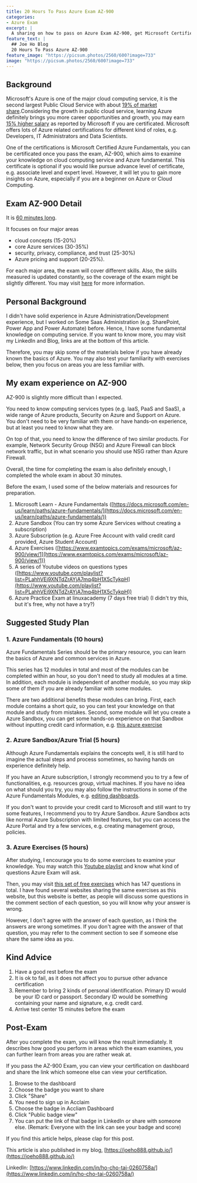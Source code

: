 ```yaml
---
title: 20 Hours To Pass Azure Exam AZ-900
categories:
- Azure Exam
excerpt: |
  A sharing on how to pass on Azure Exam AZ-900, get Microsoft Certified Azure Fundamentals certification and advance your career on Azure and cloud computing.
feature_text: |
  ## Joe Ho Blog
  20 Hours To Pass Azure AZ-900
feature_image: "https://picsum.photos/2560/600?image=733"
image: "https://picsum.photos/2560/600?image=733"
---
```


## Background
Microsoft's Azure is one of the major cloud computing service, it is the second largest Public Cloud Service with about [19% of market share](https://www.statista.com/chart/18819/worldwide-market-share-of-leading-cloud-infrastructure-service-providers/ "Market Share").Considering the growth in public cloud service, learning Azure definitely brings you more career opportunities and growth, you may earn [15% higher salary](https://www.microsoft.com/en-us/learning/certification-benefits.aspx "Salary") as reported by Microsoft if you are certificated. Microsoft offers lots of Azure related certifications for different kind of roles, e.g. Developers, IT Administrators and Data Scientists. 

One of the certifications is Microsoft Certified Azure Fundamentals, you can be certificated once you pass the exam, AZ-900, which aims to examine your knowledge on cloud computing service and Azure fundamental. This certificate is optional if you would like pursue advance level of certificate, e.g. associate level and expert level. However, it will let you to gain more insights on Azure, especially if you are a beginner on Azure or Cloud Computing.

## Exam AZ-900 Detail
It is [60 minutes long](https://techcommunity.microsoft.com/t5/ITOps-Talk-Blog/Exam-review-AZ-900-Microsoft-Azure-Fundamentals/ba-p/565041 "Detail"). 

It focuses on four major areas
* cloud concepts (15-20%)
* core Azure services (30-35%)
* security, privacy, compliance, and trust (25-30%)
* Azure pricing and support (20-25%).

For each major area, the exam will cover different skills. Also, the skills measured is updated constantly, so the coverage of the exam might be slightly different. You may visit [here](https://docs.microsoft.com/en-us/learn/certifications/exams/az-900#certification-exams "AZ-900 Detail") for more information.


## Personal Background
I didn't have solid experience in Azure Administration/Development experience, but I worked on Some Saas Administration (e.g. SharePoint, Power App and Power Automate) before. Hence, I have some fundamental knowledge on computing service. If you want to know more, you may visit my LinkedIn and Blog, links are at the bottom of this article.

Therefore, you may skip some of the materials below if you have already known the basics of Azure. You may also test your familiarity with exercises below, then you focus on areas you are less familiar with.

## My exam experience on AZ-900
AZ-900 is slightly more difficult than I expected. 

You need to know computing services types (e.g. IaaS, PaaS and SaaS), a wide range of Azure products, Security on Azure and Support on Azure. You don't need to be very familiar with them or have hands-on experience, but at least you need to know what they are. 

On top of that, you need to know the difference of two similar products. For example, Network Security Group (NSG) and Azure Firewall can block network traffic, but in what scenario you should use NSG rather than Azure Firewall.

Overall, the time for completing the exam is also definitely enough, I completed the whole exam in about 30 minutes. 

Before the exam, I used some of the below materials and resources for preparation.
1. Microsoft Learn - Azure Fundamentals ([https://docs.microsoft.com/en-us/learn/paths/azure-fundamentals/](https://docs.microsoft.com/en-us/learn/paths/azure-fundamentals/))
2. Azure Sandbox (You can try some Azure Services without creating a subscription)
3. Azure Subscription (e.g. Azure Free Account with valid credit card provided, Azure Student Account)
4. Azure Exercises ([https://www.examtopics.com/exams/microsoft/az-900/view/1](https://www.examtopics.com/exams/microsoft/az-900/view/1))
5. A series of Youtube videos on questions types ([https://www.youtube.com/playlist?list=PLahhVEj9XNTdZrAYjA7mq4bH1X5cTykpH](https://www.youtube.com/playlist?list=PLahhVEj9XNTdZrAYjA7mq4bH1X5cTykpH))
6. Azure Practice Exam at linuxacademy (7 days free trial) (I didn't try this, but it's free, why not have a try?)

## Suggested Study Plan

### 1. Azure Fundamentals (10 hours)
Azure Fundamentals Series should be the primary resource, you can learn the basics of Azure and common services in Azure. 

This series has 12 modules in total and most of the modules can be completed within an hour, so you don't need to study all modules at a time. In addition, each module is independent of another module, so you may skip some of them if you are already familiar with some modules.

There are two additional benefits these modules can bring. First, each module contains a short quiz, so you can test your knowledge on that module and study from mistakes. Second, some module will let you create a Azure Sandbox, you can get some hands-on experience on that Sandbox without inputting credit card information, e.g. [this azure exercise](https://docs.microsoft.com/en-us/learn/modules/welcome-to-azure/4-exercise-create-website)

### 2. Azure Sandbox/Azure Trial (5 hours)
Although Azure Fundamentals explains the concepts well, it is still hard to imagine the actual steps and process sometimes, so having hands on experience definitely help.

If you have an Azure subscription, I strongly recommend you to try a few of functionalities, e.g. resources group, virtual machines. If you have no idea on what should you try, you may also follow the instructions in some of the Azure Fundamentals Modules, e.g. [editing dashboards](https://docs.microsoft.com/en-us/learn/modules/tour-azure-portal/4-exercise-work-with-blades).

If you don't want to provide your credit card to Microsoft and still want to try some features, I recommend you to try Azure Sandbox. Azure Sandbox acts like normal Azure Subscription with limited features, but you can access the Azure Portal and try a few services, e.g. creating management group, policies.

### 3. Azure Exercises (5 hours)
After studying, I encourage you to do some exercises to examine your knowledge. You may watch this [Youtube playlist](https://www.youtube.com/playlist?list=PLahhVEj9XNTdZrAYjA7mq4bH1X5cTykpH) and know what kind of questions Azure Exam will ask. 

Then, you may visit [this set of free exercises](https://www.examtopics.com/exams/microsoft/az-900/view/1) which has 147 questions in total. I have found several websites sharing the same exercises as this website, but this website is better, as people will discuss some questions in the comment section of each question, so you will know why your answer is wrong. 

However, I don't agree with the answer of each question, as I think the answers are wrong sometimes. If you don't agree with the answer of that question, you may refer to the comment section to see if someone else share the same idea as you.

## Kind Advice
1. Have a good rest before the exam
2. It is ok to fail, as it does not affect you to pursue other advance certification
3. Remember to bring 2 kinds of personal identification. Primary ID would be your ID card or passport. Secondary ID would be something containing your name and signature, e.g. credit card.
4. Arrive test center 15 minutes before the exam

## Post-Exam
After you complete the exam, you will know the result immediately. It describes how good you perform in areas which the exam examines, you can further learn from areas you are rather weak at.

If you pass the AZ-900 Exam, you can view your certification on dashboard and share the link which someone else can view your certification.
1. Browse to the dashboard
2. Choose the badge you want to share
3. Click "Share"
4. You need to sign up in Acclaim 
5. Choose the badge in Accliam Dashboard
6. Click "Public badge view"
6. You can put the link of that badge in LinkedIn or share with someone else. (Remark: Everyone with the link can see your badge and score)

If you find this article helps, please clap for this post.

This article is also published in my blog, [https://joeho888.github.io/](https://joeho888.github.io/)

LinkedIn: [https://www.linkedin.com/in/ho-cho-tai-0260758a/](https://www.linkedin.com/in/ho-cho-tai-0260758a/)
